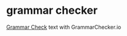# grammar checker
<a href="https://grammarchecker.io/">Grammar Check</a> text with GrammarChecker.io
